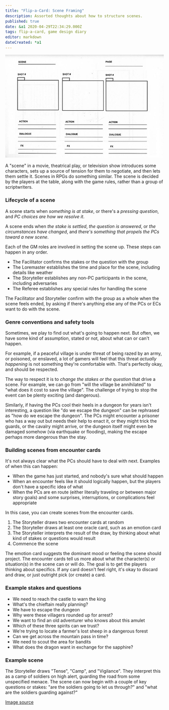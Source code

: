 ```yaml
---
title: "Flip-a-Card: Scene Framing"
description: Assorted thoughts about how to structure scenes.
published: true
date: &a1 2020-04-29T22:34:29.000Z
tags: flip-a-card, game design diary
editor: markdown
dateCreated: *a1
---
```


![Featured Image](flip-a-card-scene-framing.jpg)

A "scene" in a movie, theatrical play, or television show introduces some characters,
sets up a source of tension for them to negotiate, and then lets them settle it.
Scenes in RPGs do something similar.
The scene is decided by the players at the table,
along with the game rules, rather than a group of scriptwriters.

### Lifecycle of a scene

A scene starts when _something is at stake_, or there's a _pressing question_,
and _PC choices are how we resolve it_.

A scene ends when _the stake is settled_, _the question is answered_,
or _the circumstances have changed_, and
_there's something that propels the PCs toward a new scene_.

Each of the GM roles are involved in setting the scene up. These steps can happen in any order.

* The Facilitator confirms the stakes or the question with the group
* The Loremaster establishes the time and place for the scene, including details like weather
* The Storyteller establishes any non-PC participants in the scene, including adversaries
* The Referee establishes any special rules for handling the scene

The Facilitator and Storyteller confirm with the group as a whole when the scene feels ended,
by asking if there's anything else any of the PCs or ECs want to do with the scene.

### Genre conventions and safety tools

Sometimes, we play to find out what's going to happen next.
But often, we have some kind of assumption, stated or not, about what can or can't happen.

For example, if a peaceful village is under threat of being razed by an army, or poisoned,
or enslaved, a lot of gamers will feel that this threat _actually happening_
is not something they're comfortable with. That's perfectly okay, and should be respected.

The way to respect it is to _change the stakes or the question_ that drive a scene.
For example, we can go from "will the village be annihilated" to "what does it cost to save the village".
The challenge of trying to stop the event can be plenty exciting (and dangerous).

Similarly, if having the PCs cool their heels in a dungeon for years isn't interesting,
a question like "do we escape the dungeon" can be rephrased as "how do we escape the dungeon".
The PCs might encounter a prisoner who has a way out but needs their help to enact it,
or they might trick the guards, or the cavalry might arrive, or the dungeon itself
might even be damaged somehow (via earthquake or flooding), making the escape perhaps
more dangerous than the stay.

### Building scenes from encounter cards

It's not always clear what the PCs should have to deal with next. Examples of when this can happen:

* When the game has just started, and nobody's sure what should happen
* When an encounter feels like it should logically happen, but the players don't have a specific idea of what
* When the PCs are en route (either literally traveling or between major story goals) and some surprises, interruptions, or complications feel appropriate

In this case, you can create scenes from the encounter cards.

1. The Storyteller draws two encounter cards at random
2. The Storyteller draws at least one oracle card, such as an emotion card
3. The Storyteller interprets the result of the draw, by thinking about what kind of stakes or questions would result
4. Commence the scene

The emotion card suggests the dominant mood or feeling the scene should project.
The encounter cards tell us more about what the character(s) or situation(s) in the scene can or will do.
The goal is to get the players thinking about specifics. If any card doesn't feel right, it's okay to discard and draw,
or just outright pick (or create) a card.

### Example stakes and questions

* We need to reach the castle to warn the king
* What's the chieftain really planning?
* We have to escape the dungeon
* Why were these villagers rounded up for arrest?
* We want to find an old adventurer who knows about this amulet
* Which of these three spirits can we trust?
* We're trying to locate a farmer's lost sheep in a dangerous forest
* Can we get across the mountain pass in time?
* We need to scout the area for bandits
* What does the dragon want in exchange for the sapphire?

### Example scene

The Storyteller draws "Tense", "Camp", and "Vigilance".
They interpret this as a camp of soldiers on high alert,
guarding the road from some unspecified menace.
The scene can now begin with a couple of key questions or stakes:
"are the soldiers going to let us through?" and
"what are the soldiers guarding against?"

[Image source](https://upload.wikimedia.org/wikipedia/commons/thumb/f/f5/Storyboard_Template.jpg/800px-Storyboard_Template.jpg)